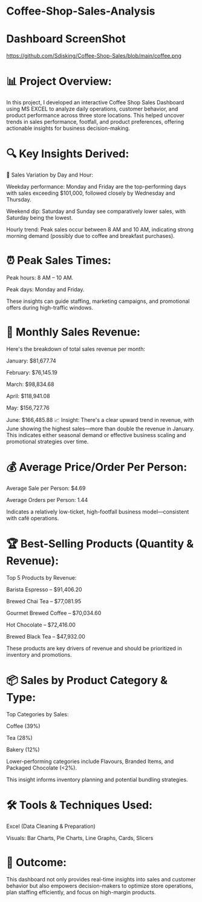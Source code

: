 # Coffee-Shop-Sales-Analysis

# Dashboard ScreenShot
https://github.com/Sdisking/Coffee-Shop-Sales/blob/main/coffee.png

# 📊 Project Overview:
In this project, I developed an interactive Coffee Shop Sales Dashboard using MS EXCEL to analyze daily operations, customer behavior, and product performance across three store locations. This helped uncover trends in sales performance, footfall, and product preferences, offering actionable insights for business decision-making.

# 🔍 Key Insights Derived:
📅 Sales Variation by Day and Hour:

Weekday performance: Monday and Friday are the top-performing days with sales exceeding $101,000, followed closely by Wednesday and Thursday.

Weekend dip: Saturday and Sunday see comparatively lower sales, with Saturday being the lowest.

Hourly trend: Peak sales occur between 8 AM and 10 AM, indicating strong morning demand (possibly due to coffee and breakfast purchases).

# ⏰ Peak Sales Times:

Peak hours: 8 AM – 10 AM.

Peak days: Monday and Friday.

These insights can guide staffing, marketing campaigns, and promotional offers during high-traffic windows.

# 📆 Monthly Sales Revenue:
Here's the breakdown of total sales revenue per month:

January: $81,677.74

February: $76,145.19

March: $98,834.68

April: $118,941.08

May: $156,727.76

June: $166,485.88
📈 Insight: There's a clear upward trend in revenue, with June showing the highest sales—more than double the revenue in January. This indicates either seasonal demand or effective business scaling and promotional strategies over time.

# 💰 Average Price/Order Per Person:

Average Sale per Person: $4.69

Average Orders per Person: 1.44

Indicates a relatively low-ticket, high-footfall business model—consistent with café operations.

# 🏆 Best-Selling Products (Quantity & Revenue):

Top 5 Products by Revenue:

Barista Espresso – $91,406.20

Brewed Chai Tea – $77,081.95

Gourmet Brewed Coffee – $70,034.60

Hot Chocolate – $72,416.00

Brewed Black Tea – $47,932.00

These products are key drivers of revenue and should be prioritized in inventory and promotions.

# 📦 Sales by Product Category & Type:

Top Categories by Sales:

Coffee (39%)

Tea (28%)

Bakery (12%)

Lower-performing categories include Flavours, Branded Items, and Packaged Chocolate (<2%).

This insight informs inventory planning and potential bundling strategies.

# 🛠 Tools & Techniques Used:

Excel (Data Cleaning & Preparation)

Visuals: Bar Charts, Pie Charts, Line Graphs, Cards, Slicers

# 📌 Outcome:
This dashboard not only provides real-time insights into sales and customer behavior but also empowers decision-makers to optimize store operations, plan staffing efficiently, and focus on high-margin products.
